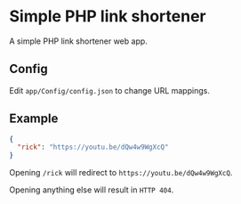# Simple PHP link shortener

A simple PHP link shortener web app.

## Config

Edit `app/Config/config.json` to change URL mappings.

## Example 

```json
{
  "rick": "https://youtu.be/dQw4w9WgXcQ"
}
```

Opening `/rick` will redirect to `https://youtu.be/dQw4w9WgXcQ`.

Opening anything else will result in `HTTP 404`.
